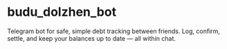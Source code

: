 # budu_dolzhen_bot
Telegram bot for safe, simple debt tracking between friends. Log, confirm, settle, and keep your balances up to date — all within chat.
